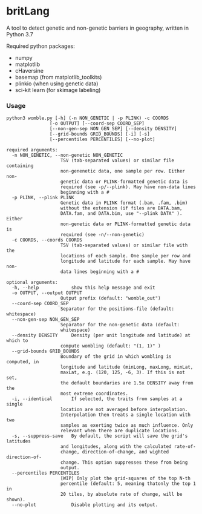 # britLang
A tool to detect genetic and non-genetic barriers in geography, written in Python 3.7

Required python packages:
* numpy 
* matplotlib
* cHaversine
* basemap  (from matplotlib_toolkits)
* plinkio  (when using genetic data)
* sci-kit learn (for skimage labeling)

### Usage
    python3 womble.py [-h] (-n NON_GENETIC | -p PLINK) -c COORDS
                    [-o OUTPUT] [--coord-sep COORD_SEP]
                    [--non-gen-sep NON_GEN_SEP] [--density DENSITY]
                    [--grid-bounds GRID_BOUNDS] [-i] [-s]
                    [--percentiles PERCENTILES] [--no-plot]

    required arguments:
      -n NON_GENETIC, --non-genetic NON_GENETIC
                        TSV (tab-separated values) or similar file containing
                        non-genenetic data, one sample per row. Either non-
                        genetic data or PLINK-formatted genetic data is
                        required (see -p/--plink). May have non-data lines
                        beginning with a #
      -p PLINK, --plink PLINK
                        Genetic data in PLINK format (.bam, .fam, .bim)
                        without the extension (if files are DATA.bam,
                        DATA.fam, and DATA.bim, use "--plink DATA" ). Either
                        non-genetic data or PLINK-formatted genetic data is
                        required (see -n/--non-genetic)
      -c COORDS, --coords COORDS
                        TSV (tab-separated values) or similar file with the
                        locations of each sample. One sample per row and
                        longitude and latitude for each sample. May have non-
                        data lines beginning with a #

    optional arguments:
      -h, --help            show this help message and exit
      -o OUTPUT, --output OUTPUT
                        Output prefix (default: "womble_out")
      --coord-sep COORD_SEP
                        Separator for the positions-file (default: whitespace)
      --non-gen-sep NON_GEN_SEP
                        Separator for the non-genetic data (default:
                        whitespace)
      --density DENSITY     Density (per unit longitude and latitude) at which to
                        compute wombling (default: "(1, 1)" )
      --grid-bounds GRID_BOUNDS
                        Boundary of the grid in which wombling is computed, in
                        longitude and latitude (minLong, maxLong, minLat,
                        maxLat, e.g. (120, 125, -6, 3). If this is not set,
                        the default boundaries are 1.5x DENSITY away from the
                        most extreme coordinates.
      -i, --identical       If selected, the traits from samples at a single
                        location are not averaged before interpolation.
                        Interpolation then treats a single location with two
                        samples as exerting twice as much influence. Only
                        relevant when there are duplicate locations.
      -s, --suppress-save   By default, the script will save the grid's latitudes
                        and longitudes, along with the calculated rate-of-
                        change, direction-of-change, and wighted direction-of-
                        change. This option suppresses these from being
                        output.
      --percentiles PERCENTILES
                        [WIP] Only plot the grid-squares of the top N-th
                        percentile (default: 5, meaning thatonly the top 1 in
                        20 tiles, by absolute rate of change, will be shown).
      --no-plot             Disable plotting and its output.

